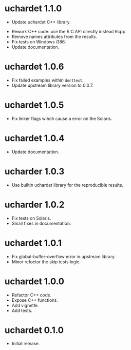 # uchardet 1.1.0

- Update uchardet C++ library.
* Rework C++ code: use the R C API directly instead Rcpp.
* Remove names attributes from the results.
* Fix tests on Windows i386.
* Update documentation.

# uchardet 1.0.6

* Fix failed examples within `donttest`.
* Update upstream library version to 0.0.7.

# uchardet 1.0.5

* Fix linker flags wihch cause a error on the Solaris.

# uchardet 1.0.4

* Update documentation.

# ucharder 1.0.3

* Use builtin uchardet library for the reproducible results.

# ucharder 1.0.2

* Fix tests on Solaris.
* Small fixes in documentation.

# uchardet 1.0.1

* Fix global-buffer-overflow error in upstream library.
* Minor refoctor the skip tests logic.

# uchardet 1.0.0

* Refactor C++ code.
* Expose C++ functions.
* Add vignette.
* Add tests.

# uchardet 0.1.0

* Initial release.
